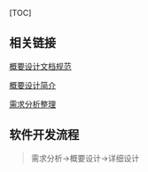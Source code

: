 [TOC]

## 相关链接

[概要设计文档规范](https://www.cnblogs.com/xumenger/articles/4401609.html)

[概要设计简介](https://blog.csdn.net/u010098331/article/details/51395521)

[需求分析整理](https://www.zhihu.com/question/20407032)

## 软件开发流程

>  需求分析->概要设计->详细设计

